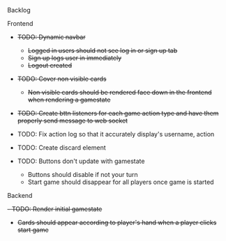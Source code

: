 Backlog

Frontend
 - ~~TODO: Dynamic navbar~~
   - ~~Logged in users should not see log in or sign up tab~~
   - ~~Sign up logs user in immediately~~
   - ~~Logout created~~
  
 - ~~TODO: Cover non visible cards~~
    - ~~Non visible cards should be rendered face down in the frontend when rendering a gamestate~~
  
 - ~~TODO: Create bttn listeners for each game action type and have them properly send message to web socket~~
   
 - TODO: Fix action log so that it accurately display's username, action

 - TODO: Create discard element

 - TODO: Buttons don't update with gamestate
     - Buttons should disable if not your turn
     - Start game should disappear for all players once game is started



Backend

 <s>- TODO: Render initial gamestate
   - Cards should appear according to player's hand when a player clicks start game </s>
